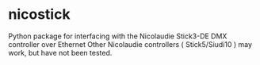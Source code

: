 # nicostick
Python package for interfacing with the Nicolaudie Stick3-DE DMX controller over Ethernet
Other Nicolaudie controllers ( Stick5/Siudi10 ) may work, but have not been tested.